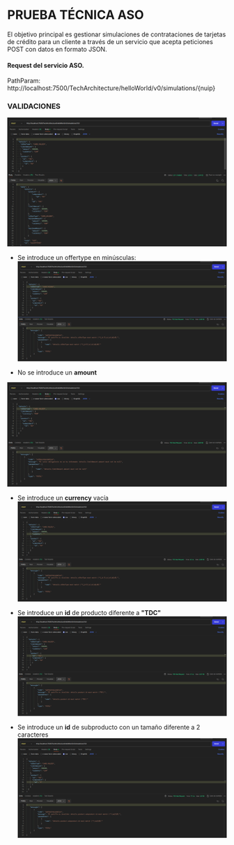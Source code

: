 # PRUEBA TÉCNICA ASO
El objetivo principal es gestionar simulaciones de contrataciones de tarjetas de crédito para un cliente a través de un servicio que acepta peticiones POST con datos en formato JSON.

#### Request del servicio ASO.

PathParam: http://localhost:7500/TechArchitecture/helloWorld/v0/simulations/{nuip}

### VALIDACIONES

![](./img/POST-OK.png)

- Se introduce un offertype en minúsculas:
![](./img/bad-offertype.png)

- No se introduce un **amount**

![](./img/amount-null.png)

- Se introduce un **currency** vacía
![](./img/currency-empty.png)

- Se introduce un **id** de producto diferente a **"TDC"**
![](./img/id-tdc.png)

- Se introduce un **id** de subproducto con un tamaño diferente a 2 caracteres
![](./img/id-subproduct.png)